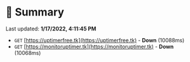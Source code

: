# 📖 Summary
Last updated: **1/17/2022, 4:11:45 PM**

- `GET` [https://uptimerfree.tk](https://uptimerfree.tk) - **Down** (10088ms)
- `GET` [https://monitoruptimer.tk](https://monitoruptimer.tk) - **Down** (10068ms)
